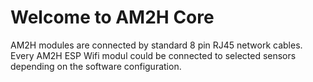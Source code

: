 # Welcome to AM2H Core
AM2H modules are connected by standard 8 pin RJ45 network cables. Every AM2H ESP Wifi modul could be connected to selected sensors depending on the software configuration.
